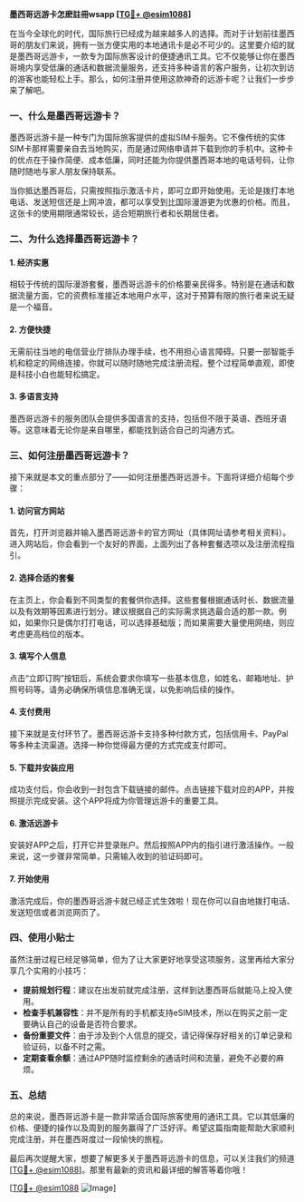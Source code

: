 **墨西哥远游卡怎麽註冊wsapp [[TG💪+ @esim1088](https://t.me/s/esim1088)]**

在当今全球化的时代，国际旅行已经成为越来越多人的选择。而对于计划前往墨西哥的朋友们来说，拥有一张方便实用的本地通讯卡是必不可少的。这里要介绍的就是墨西哥远游卡，一款专为国际旅客设计的便捷通讯工具。它不仅能够让你在墨西哥境内享受低廉的通话和数据流量服务，还支持多种语言的客户服务，让初次到访的游客也能轻松上手。那么，如何注册并使用这款神奇的远游卡呢？让我们一步步来了解吧。

### 一、什么是墨西哥远游卡？

墨西哥远游卡是一种专门为国际旅客提供的虚拟SIM卡服务。它不像传统的实体SIM卡那样需要亲自去当地购买，而是通过网络申请并下载到你的手机中。这种卡的优点在于操作简便、成本低廉，同时还能为你提供墨西哥本地的电话号码，让你随时随地与家人朋友保持联系。

当你抵达墨西哥后，只需按照指示激活卡片，即可立即开始使用。无论是拨打本地电话、发送短信还是上网冲浪，都可以享受到比国际漫游更为优惠的价格。而且，这张卡的使用期限通常较长，适合短期旅行者和长期居住者。

### 二、为什么选择墨西哥远游卡？

#### 1. **经济实惠**
   相较于传统的国际漫游套餐，墨西哥远游卡的价格要亲民得多。特别是在通话和数据流量方面，它的资费标准接近本地用户水平，这对于预算有限的旅行者来说无疑是一个福音。

#### 2. **方便快捷**
   无需前往当地的电信营业厅排队办理手续，也不用担心语言障碍。只要一部智能手机和稳定的网络连接，你就可以随时随地完成注册流程。整个过程简单直观，即使是科技小白也能轻松搞定。

#### 3. **多语言支持**
   墨西哥远游卡的服务团队会提供多国语言的支持，包括但不限于英语、西班牙语等。这意味着无论你是来自哪里，都能找到适合自己的沟通方式。

### 三、如何注册墨西哥远游卡？

接下来就是本文的重点部分了——如何注册墨西哥远游卡。下面将详细介绍每个步骤：

#### 1. **访问官方网站**
   首先，打开浏览器并输入墨西哥远游卡的官方网址（具体网址请参考相关资料）。进入网站后，你会看到一个友好的界面，上面列出了各种套餐选项以及注册流程指引。

#### 2. **选择合适的套餐**
   在主页上，你会看到不同类型的套餐供你选择。这些套餐根据通话时长、数据流量以及有效期等因素进行划分。建议根据自己的实际需求挑选最合适的那一款。例如，如果你只是偶尔打打电话，可以选择基础版；而如果需要大量使用网络，则应考虑更高档位的版本。

#### 3. **填写个人信息**
   点击“立即订购”按钮后，系统会要求你填写一些基本信息，如姓名、邮箱地址、护照号码等。请务必确保所填信息准确无误，以免影响后续的操作。

#### 4. **支付费用**
   接下来就是支付环节了。墨西哥远游卡支持多种付款方式，包括信用卡、PayPal等多种主流渠道。选择一种你觉得最方便的方式完成支付即可。

#### 5. **下载并安装应用**
   成功支付后，你会收到一封包含下载链接的邮件。点击链接下载对应的APP，并按照提示完成安装。这个APP将成为你管理远游卡的重要工具。

#### 6. **激活远游卡**
   安装好APP之后，打开它并登录账户。然后按照APP内的指引进行激活操作。一般来说，这一步骤非常简单，只需输入收到的验证码即可。

#### 7. **开始使用**
   激活完成后，你的墨西哥远游卡就已经正式生效啦！现在你可以自由地拨打电话、发送短信或者浏览网页了。

### 四、使用小贴士

虽然注册过程已经足够简单，但为了让大家更好地享受这项服务，这里再给大家分享几个实用的小技巧：

- **提前规划行程**：建议在出发前就完成注册，这样到达墨西哥后就能马上投入使用。
- **检查手机兼容性**：并不是所有的手机都支持eSIM技术，所以在购买之前一定要确认自己的设备是否符合要求。
- **备份重要文件**：由于涉及到个人信息的提交，请记得保存好相关的订单记录和验证码，以备不时之需。
- **定期查看余额**：通过APP随时监控剩余的通话时间和流量，避免不必要的麻烦。

### 五、总结

总的来说，墨西哥远游卡是一款非常适合国际旅客使用的通讯工具。它以其低廉的价格、便捷的操作以及周到的服务赢得了广泛好评。希望这篇指南能帮助大家顺利完成注册，并在墨西哥度过一段愉快的旅程。

最后再次提醒大家，想要了解更多关于墨西哥远游卡的信息，可以关注我们的频道[[TG💪+ @esim1088](https://t.me/s/esim1088)]。那里有最新的资讯和最详细的解答等着你哦！

[[TG💪+ @esim1088](https://t.me/s/esim1088) ![Image](https://i.postimg.cc/4NQfJmqS/Snipaste-2025-05-13-00-14-12.png)]